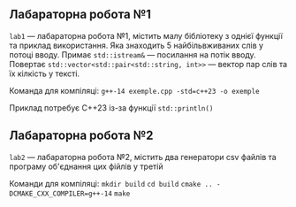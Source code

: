 ## Лабараторна робота №1
`lab1` — лабараторна робота №1, містить малу бібліотеку з однієї функції та приклад використання.
Яка знаходить 5 найбільвживаних слів у потоці вводу.
Примає `std::istream&` — посилання на потік вводу.
Повертає `std::vector<std::pair<std::string, int>>` — вектор пар слів та їх кілкість у тексті.

Команда для компіляці:
`g++-14 exemple.cpp -std=c++23 -o exemple`

Приклад потребує С++23 із-за функції `std::println()`

## Лабараторна робота №2
`lab2` — лабараторна робота №2, містить два генератори csv файлів та програму об'єднання цих фійлів у третій

Команди для компіляці:
`mkdir build` 
`cd build` 
`cmake .. -DCMAKE_CXX_COMPILER=g++-14` 
`make` 
